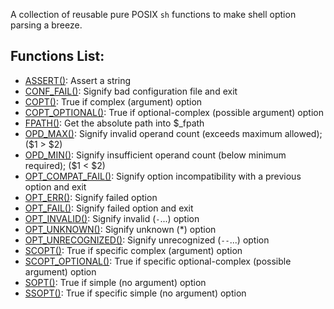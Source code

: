 A collection of reusable pure POSIX `sh` functions to make shell option parsing
a breeze.

## Functions List:

- [ASSERT()](https://github.com/mscalindt/main-functions/blob/main/src/assert): Assert a string
- [CONF_FAIL()](https://github.com/mscalindt/main-functions/blob/main/src/conf_fail): Signify bad configuration file and exit
- [COPT()](https://github.com/mscalindt/main-functions/blob/main/src/copt): True if complex (argument) option
- [COPT_OPTIONAL()](https://github.com/mscalindt/main-functions/blob/main/src/copt_optional): True if optional-complex (possible argument) option
- [FPATH()](https://github.com/mscalindt/main-functions/blob/main/src/fpath): Get the absolute path into $_fpath
- [OPD_MAX()](https://github.com/mscalindt/main-functions/blob/main/src/opd_max): Signify invalid operand count (exceeds maximum allowed); ($1 > $2)
- [OPD_MIN()](https://github.com/mscalindt/main-functions/blob/main/src/opd_min): Signify insufficient operand count (below minimum required); ($1 < $2)
- [OPT_COMPAT_FAIL()](https://github.com/mscalindt/main-functions/blob/main/src/opt_compat_fail): Signify option incompatibility with a previous option and exit
- [OPT_ERR()](https://github.com/mscalindt/main-functions/blob/main/src/opt_err): Signify failed option
- [OPT_FAIL()](https://github.com/mscalindt/main-functions/blob/main/src/opt_fail): Signify failed option and exit
- [OPT_INVALID()](https://github.com/mscalindt/main-functions/blob/main/src/opt_invalid): Signify invalid (`-`...) option
- [OPT_UNKNOWN()](https://github.com/mscalindt/main-functions/blob/main/src/opt_unknown): Signify unknown (*) option
- [OPT_UNRECOGNIZED()](https://github.com/mscalindt/main-functions/blob/main/src/opt_unrecognized): Signify unrecognized (`--`...) option
- [SCOPT()](https://github.com/mscalindt/main-functions/blob/main/src/scopt): True if specific complex (argument) option
- [SCOPT_OPTIONAL()](https://github.com/mscalindt/main-functions/blob/main/src/scopt_optional): True if specific optional-complex (possible argument) option
- [SOPT()](https://github.com/mscalindt/main-functions/blob/main/src/sopt): True if simple (no argument) option
- [SSOPT()](https://github.com/mscalindt/main-functions/blob/main/src/ssopt): True if specific simple (no argument) option
